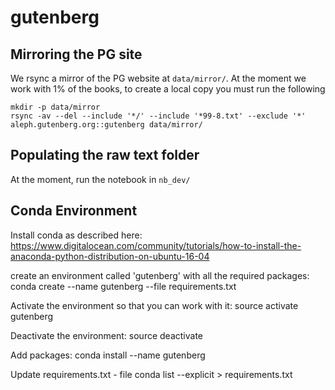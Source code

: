 # gutenberg

## Mirroring the PG site
We rsync a mirror of the PG website at `data/mirror/`.
At the moment we work with 1% of the books, to create a local copy
you must run the following

```
mkdir -p data/mirror
rsync -av --del --include '*/' --include '*99-8.txt' --exclude '*' aleph.gutenberg.org::gutenberg data/mirror/
```

## Populating the raw text folder

At the moment, run the notebook in `nb_dev/`

## Conda Environment

Install conda as described here: https://www.digitalocean.com/community/tutorials/how-to-install-the-anaconda-python-distribution-on-ubuntu-16-04

create an environment called 'gutenberg' with all the required packages:
conda create --name gutenberg --file requirements.txt

Activate the environment so that you can work with it:
source activate gutenberg

Deactivate the environment:
source deactivate

Add packages:
conda install --name gutenberg <package>

Update requirements.txt - file
conda list --explicit > requirements.txt

